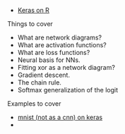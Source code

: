 * [Keras on R](https://keras.rstudio.com/)

Things to cover
* What are network diagrams?
* What are activation functions?
* What are loss functions?
* Neural basis for NNs.
* Fitting xor as a network diagram?
* Gradient descent.
* The chain rule.
* Softmax generalization of the logit

Examples to cover
* [mnist (not as a cnn) on keras](https://keras.rstudio.com/articles/getting_started.html)
* 
